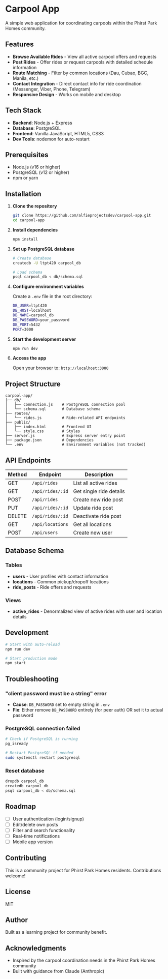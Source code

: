 # Carpool App

A simple web application for coordinating carpools within the Phirst Park Homes community.

## Features

- **Browse Available Rides** - View all active carpool offers and requests
- **Post Rides** - Offer rides or request carpools with detailed schedule information
- **Route Matching** - Filter by common locations (Dau, Cubao, BGC, Manila, etc.)
- **Contact Integration** - Direct contact info for ride coordination (Messenger, Viber, Phone, Telegram)
- **Responsive Design** - Works on mobile and desktop

## Tech Stack

- **Backend**: Node.js + Express
- **Database**: PostgreSQL
- **Frontend**: Vanilla JavaScript, HTML5, CSS3
- **Dev Tools**: nodemon for auto-restart

## Prerequisites

- Node.js (v16 or higher)
- PostgreSQL (v12 or higher)
- npm or yarn

## Installation

1. **Clone the repository**
   ```bash
   git clone https://github.com/alfieprojectsdev/carpool-app.git
   cd carpool-app
   ```

2. **Install dependencies**
   ```bash
   npm install
   ```

3. **Set up PostgreSQL database**
   ```bash
   # Create database
   createdb -U ltpt420 carpool_db
   
   # Load schema
   psql carpool_db < db/schema.sql
   ```

4. **Configure environment variables**
   
   Create a `.env` file in the root directory:
   ```bash
   DB_USER=ltpt420
   DB_HOST=localhost
   DB_NAME=carpool_db
   DB_PASSWORD=your_password
   DB_PORT=5432
   PORT=3000
   ```

5. **Start the development server**
   ```bash
   npm run dev
   ```

6. **Access the app**
   
   Open your browser to: `http://localhost:3000`

## Project Structure

```
carpool-app/
├── db/
│   ├── connection.js    # PostgreSQL connection pool
│   └── schema.sql       # Database schema
├── routes/
│   └── rides.js         # Ride-related API endpoints
├── public/
│   ├── index.html       # Frontend UI
│   └── style.css        # Styles
├── server.js            # Express server entry point
├── package.json         # Dependencies
└── .env                 # Environment variables (not tracked)
```

## API Endpoints

| Method | Endpoint | Description |
|--------|----------|-------------|
| GET | `/api/rides` | List all active rides |
| GET | `/api/rides/:id` | Get single ride details |
| POST | `/api/rides` | Create new ride post |
| PUT | `/api/rides/:id` | Update ride post |
| DELETE | `/api/rides/:id` | Deactivate ride post |
| GET | `/api/locations` | Get all locations |
| POST | `/api/users` | Create new user |

## Database Schema

### Tables
- **users** - User profiles with contact information
- **locations** - Common pickup/dropoff locations
- **ride_posts** - Ride offers and requests

### Views
- **active_rides** - Denormalized view of active rides with user and location details

## Development

```bash
# Start with auto-reload
npm run dev

# Start production mode
npm start
```

## Troubleshooting

### "client password must be a string" error
- **Cause**: `DB_PASSWORD` set to empty string in `.env`
- **Fix**: Either remove `DB_PASSWORD` entirely (for peer auth) OR set it to actual password

### PostgreSQL connection failed
```bash
# Check if PostgreSQL is running
pg_isready

# Restart PostgreSQL if needed
sudo systemctl restart postgresql
```

### Reset database
```bash
dropdb carpool_db
createdb carpool_db
psql carpool_db < db/schema.sql
```

## Roadmap

- [ ] User authentication (login/signup)
- [ ] Edit/delete own posts
- [ ] Filter and search functionality
- [ ] Real-time notifications
- [ ] Mobile app version

## Contributing

This is a community project for Phirst Park Homes residents. Contributions welcome!

## License

MIT

## Author

Built as a learning project for community benefit.

## Acknowledgments

- Inspired by the carpool coordination needs in the Phirst Park Homes community
- Built with guidance from Claude (Anthropic)
